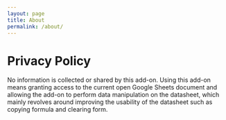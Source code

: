 ```yaml
---
layout: page
title: About
permalink: /about/
---
```


# Privacy Policy
No information is collected or shared by this add-on. Using this add-on means granting access to the current open Google Sheets document and allowing the add-on to perform data manipulation on the datasheet, which mainly revolves around improving the usability of the datasheet such as copying formula and clearing form.